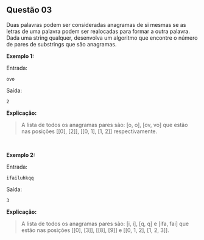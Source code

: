 
## Questão 03

Duas palavras podem ser consideradas anagramas de si mesmas se as letras de uma palavra podem ser realocadas para formar a outra palavra. Dada uma string qualquer, desenvolva um algoritmo que encontre o número de pares de substrings que são anagramas.



**Exemplo 1:**

Entrada:

    ovo

  

Saída:

    2

  

**Explicação:**

> A lista de todos os anagramas pares são: [o, o], [ov, vo] que estão  nas posições [[0], [2]], [[0, 1], [1, 2]] respectivamente.
<br>
  
**Exemplo 2:**

Entrada:

    ifailuhkqq

Saída:

    3

  
**Explicação:**

> A lista de todos os anagramas pares são: [i, i], [q, q] e [ifa, fai]
> que estão nas posições [[0], [3]], [[8], [9]] e [[0, 1, 2], [1, 2, 3]].
